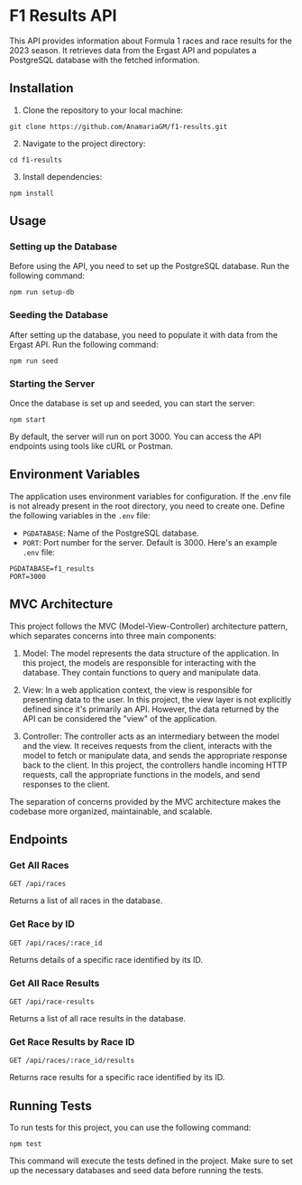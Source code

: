 # F1 Results API
This API provides information about Formula 1 races and race results for the 2023 season. It retrieves data from the Ergast API and populates a PostgreSQL database with the fetched information.
## Installation
1. Clone the repository to your local machine:
```
git clone https://github.com/AnamariaGM/f1-results.git
```
2. Navigate to the project directory:
```
cd f1-results
```
3. Install dependencies:
```
npm install
```
## Usage
### Setting up the Database
Before using the API, you need to set up the PostgreSQL database. Run the following command:
```
npm run setup-db
```
### Seeding the Database
After setting up the database, you need to populate it with data from the Ergast API. Run the following command:
```
npm run seed
```
### Starting the Server
Once the database is set up and seeded, you can start the server:
```
npm start
```
By default, the server will run on port 3000. You can access the API endpoints using tools like cURL or Postman.
## Environment Variables
The application uses environment variables for configuration. If the .env file is not already present in the root directory, you need to create one. Define the following variables in the `.env` file:

- `PGDATABASE`: Name of the PostgreSQL database.
- `PORT`: Port number for the server. Default is 3000.
  Here's an example `.env` file:
```
PGDATABASE=f1_results
PORT=3000
```
## MVC Architecture

This project follows the MVC (Model-View-Controller) architecture pattern, which separates concerns into three main components:

1. Model: The model represents the data structure of the application. In this project, the models are responsible for interacting with the database. They contain functions to query and manipulate data.

2. View: In a web application context, the view is responsible for presenting data to the user. In this project, the view layer is not explicitly defined since it's primarily an API. However, the data returned by the API can be considered the "view" of the application.

3. Controller: The controller acts as an intermediary between the model and the view. It receives requests from the client, interacts with the model to fetch or manipulate data, and sends the appropriate response back to the client. In this project, the controllers handle incoming HTTP requests, call the appropriate functions in the models, and send responses to the client.

The separation of concerns provided by the MVC architecture makes the codebase more organized, maintainable, and scalable.

## Endpoints

### Get All Races

```
GET /api/races
```
Returns a list of all races in the database.

### Get Race by ID
```
GET /api/races/:race_id
```
Returns details of a specific race identified by its ID.

### Get All Race Results
```
GET /api/race-results
```
Returns a list of all race results in the database.

### Get Race Results by Race ID
```
GET /api/races/:race_id/results
```
Returns race results for a specific race identified by its ID.

## Running Tests
To run tests for this project, you can use the following command:

```
npm test
```
This command will execute the tests defined in the project. Make sure to set up the necessary databases and seed data before running the tests.


